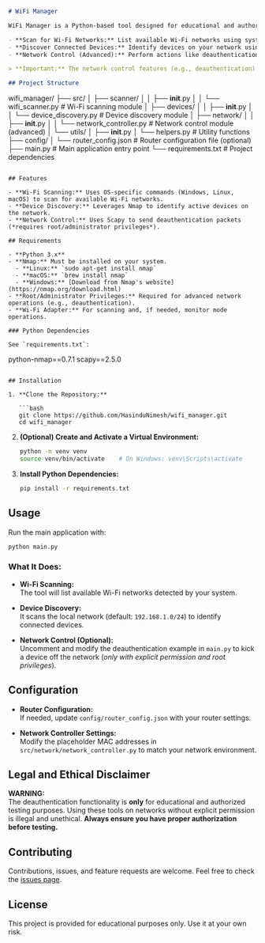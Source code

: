 ```markdown
# WiFi Manager

WiFi Manager is a Python-based tool designed for educational and authorized network management. It provides functionalities to:

- **Scan for Wi-Fi Networks:** List available Wi-Fi networks using system commands.
- **Discover Connected Devices:** Identify devices on your network using Nmap.
- **Network Control (Advanced):** Perform actions like deauthentication (requires root/administrator privileges).

> **Important:** The network control features (e.g., deauthentication) are provided for educational purposes only. **Unauthorized use is illegal and unethical.** Always ensure you have explicit permission before performing any network control operations.

## Project Structure

```
wifi_manager/
├── src/
│   ├── scanner/
│   │   ├── __init__.py
│   │   └── wifi_scanner.py       # Wi-Fi scanning module
│   ├── devices/
│   │   ├── __init__.py
│   │   └── device_discovery.py   # Device discovery module
│   ├── network/
│   │   ├── __init__.py
│   │   └── network_controller.py # Network control module (advanced)
│   └── utils/
│       ├── __init__.py
│       └── helpers.py            # Utility functions
├── config/
│   └── router_config.json        # Router configuration file (optional)
├── main.py                       # Main application entry point
└── requirements.txt              # Project dependencies
```

## Features

- **Wi-Fi Scanning:** Uses OS-specific commands (Windows, Linux, macOS) to scan for available Wi-Fi networks.
- **Device Discovery:** Leverages Nmap to identify active devices on the network.
- **Network Control:** Uses Scapy to send deauthentication packets (*requires root/administrator privileges*).

## Requirements

- **Python 3.x**
- **Nmap:** Must be installed on your system.  
  - **Linux:** `sudo apt-get install nmap`
  - **macOS:** `brew install nmap`
  - **Windows:** [Download from Nmap's website](https://nmap.org/download.html)
- **Root/Administrator Privileges:** Required for advanced network operations (e.g., deauthentication).
- **Wi-Fi Adapter:** For scanning and, if needed, monitor mode operations.

### Python Dependencies

See `requirements.txt`:

```
python-nmap==0.7.1
scapy==2.5.0
```

## Installation

1. **Clone the Repository:**

   ```bash
   git clone https://github.com/HasinduNimesh/wifi_manager.git
   cd wifi_manager
   ```

2. **(Optional) Create and Activate a Virtual Environment:**

   ```bash
   python -m venv venv
   source venv/bin/activate    # On Windows: venv\Scripts\activate
   ```

3. **Install Python Dependencies:**

   ```bash
   pip install -r requirements.txt
   ```

## Usage

Run the main application with:

```bash
python main.py
```

### What It Does:

- **Wi-Fi Scanning:**  
  The tool will list available Wi-Fi networks detected by your system.
  
- **Device Discovery:**  
  It scans the local network (default: `192.168.1.0/24`) to identify connected devices.

- **Network Control (Optional):**  
  Uncomment and modify the deauthentication example in `main.py` to kick a device off the network (*only with explicit permission and root privileges*).

## Configuration

- **Router Configuration:**  
  If needed, update `config/router_config.json` with your router settings.

- **Network Controller Settings:**  
  Modify the placeholder MAC addresses in `src/network/network_controller.py` to match your network environment.

## Legal and Ethical Disclaimer

**WARNING:**  
The deauthentication functionality is **only** for educational and authorized testing purposes. Using these tools on networks without explicit permission is illegal and unethical. **Always ensure you have proper authorization before testing.**

## Contributing

Contributions, issues, and feature requests are welcome. Feel free to check the [issues page](https://github.com/HasinduNimesh/wifi_manager/issues).

## License

This project is provided for educational purposes only. Use it at your own risk.
```
